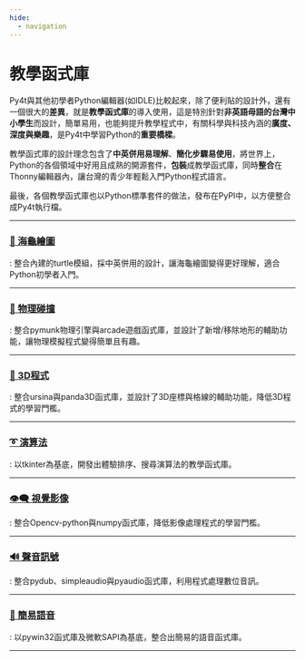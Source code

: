 ```yaml
---
hide:
  - navigation
---
```


# 教學函式庫 

Py4t與其他初學者Python編輯器(如IDLE)比較起來，除了便利貼的設計外，還有一個很大的**差異**，就是**教學函式庫**的導入使用，這是特別針對**非英語母語的台灣中小學生**而設計，簡單易用，也能夠提升教學程式中，有關科學與科技內涵的**廣度、深度與樂趣**，是Py4t中學習Python的**重要橋樑**。 

教學函式庫的設計理念包含了**中英併用易理解**、**簡化步驟易使用**，將世界上，Python的各個領域中好用且成熟的開源套件，**包裝**成教學函式庫，同時**整合**在Thonny編輯器內，讓台灣的青少年輕鬆入門Python程式語言。

最後，各個教學函式庫也以Python標準套件的做法，發布在PyPI中，以方便整合成Py4t執行檔。



-------------------------------

### [ 🐢 海龜繪圖 ](turtle4t/index.md)

: 整合內建的turtle模組，採中英併用的設計，讓海龜繪圖變得更好理解，適合Python初學者入門。

--------------------------------

### [ 🏀 物理碰撞 ](pie4t/index.md)

: 整合pymunk物理引擎與arcade遊戲函式庫，並設計了新增/移除地形的輔助功能，讓物理模擬程式變得簡單且有趣。

--------------------------------

### [ 🧊 3D程式 ](threed4t/index.md)

: 整合ursina與panda3D函式庫，並設計了3D座標與格線的輔助功能，降低3D程式的學習門檻。

--------------------------------

### [ ➰ 演算法 ](comthink/index.md)

: 以tkinter為基底，開發出體驗排序、搜尋演算法的教學函式庫。

--------------------------------

### [ 👁️‍🗨️ 視覺影像 ](cv4t/index.md)

: 整合Opencv-python與numpy函式庫，降低影像處理程式的學習門檻。

--------------------------------

### [ 🔊 聲音訊號 ](audio4t/index.md)

: 整合pydub、simpleaudio與pyaudio函式庫，利用程式處理數位音訊。

--------------------------------

### [ 👄 簡易語音 ](sound_and_speech/index.md)

: 以pywin32函式庫及微軟SAPI為基底，整合出簡易的語音函式庫。

--------------------------------
